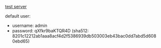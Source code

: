 

[test server](https://staging.centralhardware.synology.me/graphiql)

default user: 

- username: admin
- password: qXfkr9baKTQR4D (sha512: 8201c12212ab1aaa8acf4d2f5386939db503003eb43bac0dd7abd5d6080ebd65)
